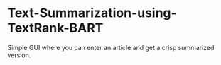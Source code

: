 # Text-Summarization-using-TextRank-BART
Simple GUI where you can enter an article and get a crisp summarized version.
